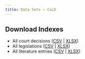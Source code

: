 ```yaml
---
title: Data Sets — CoLD
---
```


## Download Indexes

- All court decisions ([CSV](https://choiceoflaw.blob.core.windows.net/full-tables/court-decisions.csv) | [XLSX](https://choiceoflaw.blob.core.windows.net/full-tables/court-decisions.xlsx))
- All legislations ([CSV](https://choiceoflaw.blob.core.windows.net/full-tables/legislations.csv) | [XLSX](https://choiceoflaw.blob.core.windows.net/full-tables/legislations.xlsx))
- All literature entries ([CSV](https://choiceoflaw.blob.core.windows.net/full-tables/literature.csv) | [XLSX](https://choiceoflaw.blob.core.windows.net/full-tables/literature.xlsx))
